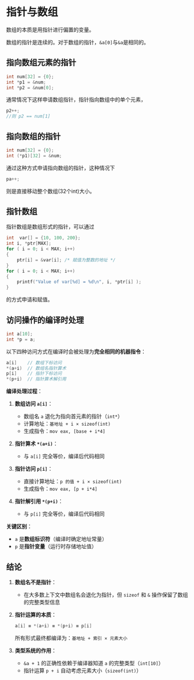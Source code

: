# 指针与数组

数组的本质是用指针进行偏置的变量。

数组的指针是连续的。对于数组的指针，`&a[0]`与`&a`是相同的。

## 指向数组元素的指针

```c
int num[32] = {0};
int *p1 = &num;
int *p2 = &num[0];
```

通常情况下这样申请数组指针，指针指向数组中的单个元素，

```c
p2++;
//则 p2 == num[1]
```

## 指向数组的指针

```c
int num[32] = {0};
int (*p1)[32] = &num;
```

通过这种方式申请指向数组的指针，这种情况下

```c
pa++;
```

则是直接移动整个数组(32个int)大小。

## 指针数组

指针数组是数组形式的指针，可以通过

```c
int  var[] = {10, 100, 200};
int i, *ptr[MAX];
for ( i = 0; i < MAX; i++)
{
	ptr[i] = &var[i]; /* 赋值为整数的地址 */
}
for ( i = 0; i < MAX; i++)
{
	printf("Value of var[%d] = %d\n", i, *ptr[i] );
}
```

的方式申请和赋值。


## 访问操作的编译时处理

```c
int a[10];
int *p = a;
```


以下四种访问方式在编译时会被处理为**完全相同的机器指令**：
```c
a[i]    // 数组下标访问
*(a+i)  // 数组名指针算术
p[i]    // 指针下标访问
*(p+i)  // 指针算术解引用
```

**编译处理过程**：

1. **数组访问 `a[i]`**：
   - 数组名 `a` 退化为指向首元素的指针（`int*`）
   - 计算地址：`基地址 + i × sizeof(int)`
   - 生成指令：`mov eax, [base + i*4]`

2. **指针算术 `*(a+i)`**：
   - 与 `a[i]` 完全等价，编译后代码相同

3. **指针访问 `p[i]`**：
   - 直接计算地址：`p 的值 + i × sizeof(int)`
   - 生成指令：`mov eax, [p + i*4]`

4. **指针解引用 `*(p+i)`**：
   - 与 `p[i]` 完全等价，编译后代码相同

**关键区别**：
- `a` 是**数组标识符**（编译时确定地址常量）
- `p` 是**指针变量**（运行时存储地址值）

## 结论
1. **数组名不是指针**：
   
   - 在大多数上下文中数组名会退化为指针，但 `sizeof` 和 `&` 操作保留了数组的完整类型信息
   
2. **指针运算的本质**：
   ```c
   a[i] ≡ *(a+i) ≡ *(p+i) ≡ p[i]
   ```
   所有形式最终都编译为：`基地址 + 索引 × 元素大小`

3. **类型系统的作用**：
   - `&a + 1` 的正确性依赖于编译器知道 `a` 的完整类型（`int[10]`）
   - 指针运算 `p + i` 自动考虑元素大小（`sizeof(int)`）